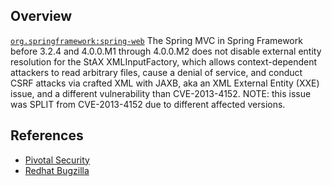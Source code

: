 ## Overview
[`org.springframework:spring-web`](http://search.maven.org/#search%7Cga%7C1%7Ca%3A%22spring-web%22)
The Spring MVC in Spring Framework before 3.2.4 and 4.0.0.M1 through 4.0.0.M2 does not disable external entity resolution for the StAX XMLInputFactory, which allows context-dependent attackers to read arbitrary files, cause a denial of service, and conduct CSRF attacks via crafted XML with JAXB, aka an XML External Entity (XXE) issue, and a different vulnerability than CVE-2013-4152.  NOTE: this issue was SPLIT from CVE-2013-4152 due to different affected versions.

## References

- [Pivotal Security](http://www.gopivotal.com/security/cve-2013-4152)
- [Redhat Bugzilla](https://bugzilla.redhat.com/show_bug.cgi?id=CVE-2013-7315)
